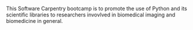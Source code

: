 This Software Carpentry bootcamp is to promote the use of Python and its scientific libraries to researchers invovlved in biomedical imaging and biomedicine in general.
